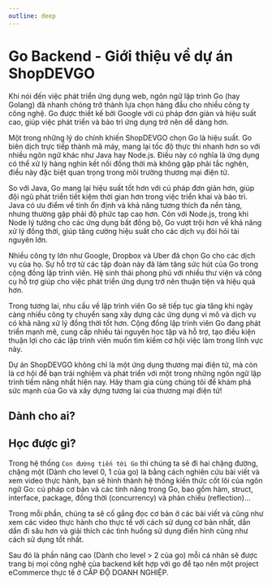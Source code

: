 ```yaml
---
outline: deep
---
```


# Go Backend - Giới thiệu về dự án ShopDEVGO

Khi nói đến việc phát triển ứng dụng web, ngôn ngữ lập trình Go (hay Golang) đã nhanh chóng trở thành lựa chọn hàng đầu cho nhiều công ty công nghệ. Go được thiết kế bởi Google với cú pháp đơn giản và hiệu suất cao, giúp việc phát triển và bảo trì ứng dụng trở nên dễ dàng hơn.

Một trong những lý do chính khiến ShopDEVGO chọn Go là hiệu suất. Go biên dịch trực tiếp thành mã máy, mang lại tốc độ thực thi nhanh hơn so với nhiều ngôn ngữ khác như Java hay Node.js. Điều này có nghĩa là ứng dụng có thể xử lý hàng nghìn kết nối đồng thời mà không gặp phải tắc nghẽn, điều này đặc biệt quan trọng trong môi trường thương mại điện tử.

So với Java, Go mang lại hiệu suất tốt hơn với cú pháp đơn giản hơn, giúp đội ngũ phát triển tiết kiệm thời gian hơn trong việc triển khai và bảo trì. Java có ưu điểm về tính ổn định và khả năng tương thích đa nền tảng, nhưng thường gặp phải độ phức tạp cao hơn. Còn với Node.js, trong khi Node lý tưởng cho các ứng dụng bất đồng bộ, Go vượt trội hơn về khả năng xử lý đồng thời, giúp tăng cường hiệu suất cho các dịch vụ đòi hỏi tài nguyên lớn.

Nhiều công ty lớn như Google, Dropbox và Uber đã chọn Go cho các dịch vụ của họ. Sự hỗ trợ từ các tập đoàn này đã làm tăng sức hút của Go trong cộng đồng lập trình viên. Hệ sinh thái phong phú với nhiều thư viện và công cụ hỗ trợ giúp cho việc phát triển ứng dụng trở nên thuận tiện và hiệu quả hơn.

Trong tương lai, nhu cầu về lập trình viên Go sẽ tiếp tục gia tăng khi ngày càng nhiều công ty chuyển sang xây dựng các ứng dụng vi mô và dịch vụ có khả năng xử lý đồng thời tốt hơn. Cộng đồng lập trình viên Go đang phát triển mạnh mẽ, cung cấp nhiều tài nguyên học tập và hỗ trợ, tạo điều kiện thuận lợi cho các lập trình viên muốn tìm kiếm cơ hội việc làm trong lĩnh vực này.

Dự án ShopDEVGO không chỉ là một ứng dụng thương mại điện tử, mà còn là cơ hội để bạn trải nghiệm và phát triển với một trong những ngôn ngữ lập trình tiềm năng nhất hiện nay. Hãy tham gia cùng chúng tôi để khám phá sức mạnh của Go và xây dựng tương lai của thương mại điện tử!


## Dành cho ai?

## Học được gì?
Trong hệ thống `Con đường tiến tới Go` thì chúng ta sẽ đi hai chặng đường, chặng một (Dành cho level 0, 1 của go) là bằng cách nghiên cứu bài viết và xem video thực hành, bạn sẽ hình thành hệ thống kiến ​​thức cốt lõi của ngôn ngữ Go: cú pháp cơ bản và các tính năng trong Go, bao gồm hàm, struct, interface, package, đồng thời (concurrency) và phản chiếu (reflection)...

Trong mỗi phần, chúng ta sẽ cố gắng đọc cơ bản ở các bài viết và cũng như xem các video thực hành cho thực tế với cách sử dụng cơ bản nhất, dần dần đi sâu hơn và giải thích các tình huống sử dụng điển hình cũng như cách sử dụng tốt nhất.

Sau đó là phần nâng cao (Dành cho level > 2 của go) mỗi cá nhân sẽ được trang bị mọi công nghệ của backend kết hợp với go để tạo nên một project eCommerce thực tế ở CẤP ĐỘ DOANH NGHIỆP.
